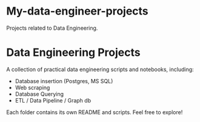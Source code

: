 # My-data-engineer-projects
Projects related to Data Engineering.

# Data Engineering Projects

A collection of practical data engineering scripts and notebooks, including:
- Database insertion (Postgres, MS SQL)
- Web scraping
- Database Querying
- ETL / Data Pipeline / Graph db

Each folder contains its own README and scripts. Feel free to explore!
